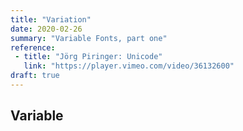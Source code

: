 ```yaml
---
title: "Variation"
date: 2020-02-26
summary: "Variable Fonts, part one"
reference:
 - title: "Jörg Piringer: Unicode"
   link: "https://player.vimeo.com/video/36132600"
draft: true
---
```


## Variable
